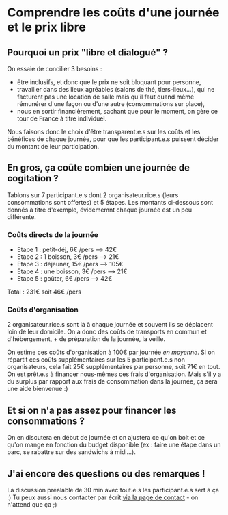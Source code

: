 # Comprendre les coûts d'une journée et le prix libre

## Pourquoi un prix "libre et dialogué" ?

On essaie de concilier 3 besoins :
- être inclusifs, et donc que le prix ne soit bloquant pour personne,
- travailler dans des lieux agréables (salons de thé, tiers-lieux...), qui ne facturent pas une location de salle mais qu'il faut quand même rémunérer d'une façon ou d'une autre (consommations sur place),
- nous en sortir financièrement, sachant que pour le moment, on gère ce tour de France à titre individuel.

Nous faisons donc le choix d'être transparent.e.s sur les coûts et les bénéfices de chaque journée, pour que les participant.e.s puissent décider du montant de leur participation.

## En gros, ça coûte combien une journée de cogitation ?

Tablons sur 7 participant.e.s dont 2 organisateur.rice.s (leurs consommations sont offertes) et 5 étapes. Les montants ci-dessous sont donnés à titre d'exemple, évidememnt chaque journée est un peu différente.

### Coûts directs de la journée
- Etape 1 : petit-déj, 6€ /pers --> 42€
- Etape 2 : 1 boisson, 3€ /pers --> 21€
- Etape 3 : déjeuner, 15€ /pers --> 105€
- Etape 4 : une boisson, 3€ /pers --> 21€
- Etape 5 : goûter, 6€ /pers --> 42€

Total : 231€ soit 46€ /pers

### Coûts d'organisation

2 organisateur.rice.s sont là à chaque journée et souvent ils se déplacent loin de leur domicile.
On a donc des coûts de transports en commun et d'hébergement, + de préparation de la journée, la veille.

On estime ces coûts d'organisation à 100€ par journée *en moyenne*.
Si on répartit ces coûts supplémentaires sur les 5 participant.e.s non organisateurs, cela fait 25€ supplémentaires par personne, soit 71€ en tout. 
On est prêt.e.s à financer nous-mêmes ces frais d'organisation. Mais s'il y a du surplus par rapport aux frais de consommation dans la journée, ça sera une aide bienvenue :)

## Et si on n'a pas assez pour financer les consommations ?

On en discutera en début de journée et on ajustera ce qu'on boit et ce qu'on mange en fonction du budget disponible (ex : faire une étape dans un parc, se rabattre sur des sandwichs à midi...).

## J'ai encore des questions ou des remarques !

La discussion préalable de 30 min avec tout.e.s les participant.e.s sert à ça :)
Tu peux aussi nous contacter par écrit [via la page de contact](nous-contacter.html) - on n'attend que ça ;)
